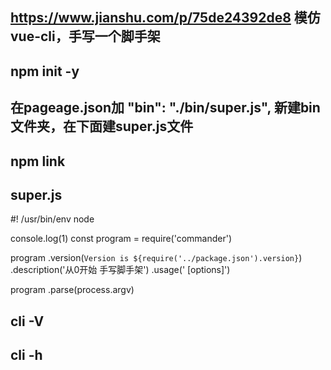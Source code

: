 ## https://www.jianshu.com/p/75de24392de8 模仿vue-cli，手写一个脚手架
## npm init -y
## 在pageage.json加 "bin": "./bin/super.js", 新建bin文件夹，在下面建super.js文件
## npm link
## super.js
#! /usr/bin/env node

console.log(1)
const program = require('commander')

program
    .version(`Version is ${require('../package.json').version}`)
    .description('从0开始 手写脚手架')
    .usage('<command> [options]')

program
    .parse(process.argv)
## cli -V
## cli -h
    